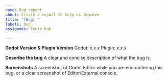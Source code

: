 ```yaml
---
name: Bug report
about: Create a report to help us improve
title: "[Bug] "
labels: bug
assignees: fenix-hub

---
```


**Godot Version & Plugin Version**
Godot: *x.x.x*
Plugin: *x.x.x*

**Describe the bug**
A clear and concise description of what the bug is.

**Screenshots**
A screenshot of Godot Editor while you are encountering this bug, or a clear screenshot of Editor/External console.
